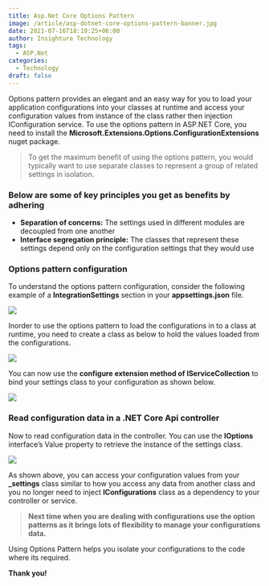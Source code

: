 ```yaml
---
title: Asp.Net Core Options Pattern
image: /article/asp-dotnet-core-options-pattern-banner.jpg
date: 2021-07-16T18:19:25+06:00
author: Insighture Technology
tags:
  - ASP.Net
categories:
  - Technology
draft: false
---
```

Options pattern provides an elegant and an easy way for you to load your application configurations into your classes at runtime and access your configuration values from instance of the class rather then injection IConfiguration service. To use the options pattern in ASP.NET Core, you need to install the **Microsoft.Extensions.Options.ConfigurationExtensions** nuget package.

> To get the maximum benefit of using the options pattern, you would
> typically want to use separate classes to represent a group of related
> settings in isolation.

### Below are some of key principles you get as benefits by adhering

* **Separation of concerns:** The settings used in different modules are decoupled from one another
* **Interface segregation principle:** The classes that represent these settings depend only on the configuration settings that they would use

### Options pattern configuration

To understand the options pattern configuration, consider the following example of a **IntegrationSettings** section in your **appsettings.json** file.

![](/article/img-2.jpg)

Inorder to use the options pattern to load the configurations in to a
class at runtime, you need to create a class as below to hold the values
loaded from the configurations.

![](/article/asp-dotnet-core-options-pattern-image2.png)

You can now use the **configure extension method of IServiceCollection** to
bind your settings class to your configuration as shown below.

![](/article/asp-dotnet-core-options-pattern-image3.png)

### Read configuration data in a .NET Core Api controller

Now to read configuration data in the controller. You can use the **IOptions<T>** interface’s Value property to retrieve the instance of the settings class.

![](/article/asp-dotnet-core-options-pattern-image4.png)

As shown above, you can access your configuration values from your
**_settings** class similar to how you access any data from another class
and you no longer need to inject **IConfigurations** class as a dependency
to your controller or service.

> **Next time when you are dealing with configurations use the option patterns as it brings lots of flexibility to manage your configurations data.**

Using Options Pattern helps you isolate your configurations to the code  where its required.

**Thank you!**